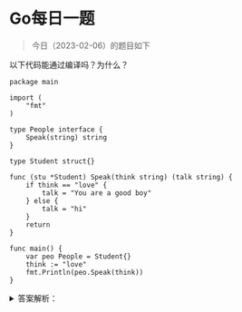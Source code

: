 # Go每日一题

> 今日（2023-02-06）的题目如下

以下代码能通过编译吗？为什么？

```golang
package main

import (
	"fmt"
)

type People interface {
	Speak(string) string
}

type Student struct{}

func (stu *Student) Speak(think string) (talk string) {
	if think == "love" {
		talk = "You are a good boy"
	} else {
		talk = "hi"
	}
	return
}

func main() {
	var peo People = Student{}
	think := "love"
	fmt.Println(peo.Speak(think))
}
```

<details>
<summary>答案解析：</summary>
<div>

继承与多态的特点
在 golang 中对多态的特点体现从语法上并不是很明显。

我们知道发生多态的几个要素：

- 1、有interface接口，并且有接口定义的方法。
- 2、有子类去重写interface的接口。
- 3、有父类指针指向子类的具体对象

那么，满足上述 3 个条件，就可以产生多态效果，就是，父类指针可以调用子类的具体方法。

所以上述代码报错的地方在 `var peo People = Student{}` 这条语句， `Student{}` 已经重写了父类 `People{}` 中的 `Speak(string) string` 方法，那么只需要用父类指针指向子类对象即可。（Go 中不叫父类，这里是为了好理解）

所以应该改成 `var peo People = &Student{}` 即可编译通过。（People 为 interface 类型，就是指针类型）

### 15楼

首先, golang没有父类和子类的概念, 任何interface类型不是任何结构的所谓"父类". 其次, interface只认哪个类型是接收器, 类型和类型指针是两个类型, 分到两个接收器. 我觉得[https://books.studygolang.com/gopl-zh/ch6/ch6.html](https://books.studygolang.com/gopl-zh/ch6/ch6.html) 和 [https://books.studygolang.com/gopl-zh/ch7/ch7.html](https://books.studygolang.com/gopl-zh/ch7/ch7.html) 这两章已经把很多东西都讲清楚了.

### 24楼

编译不通过，实现Speak方法的属主是指针，所以要var peo People = &Student{}

### 25楼

func (stu Student) Speak 去掉引用类型就可以编译通过了。



</div>
</details>